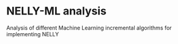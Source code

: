 # NELLY-ML analysis
Analysis of different Machine Learning incremental algorithms for implementing NELLY
